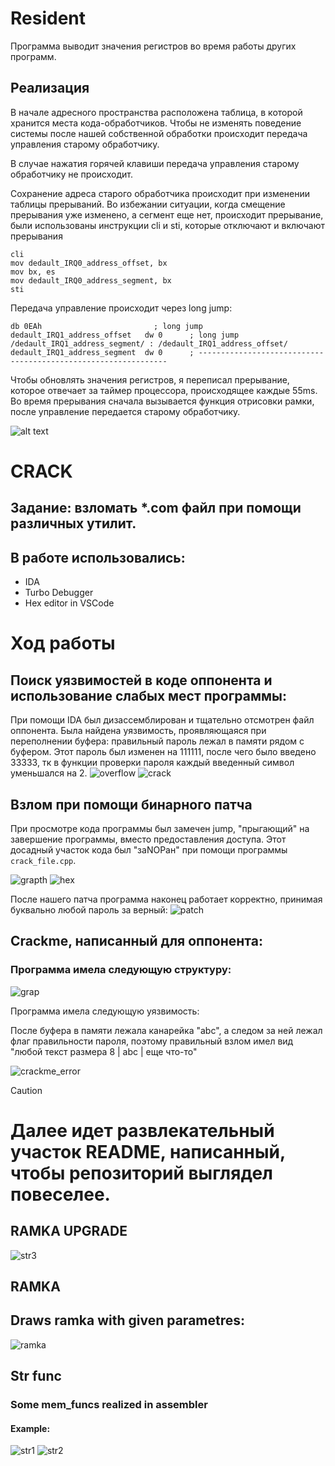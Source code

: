 # Resident
Программа выводит значения регистров во время работы других программ. 

## Реализация
В начале адресного пространства расположена таблица, в которой хранится места кода-обработчиков. Чтобы не изменять поведение системы после нашей собственной обработки происходит передача управления старому обработчику. 

В случае нажатия горячей клавиши передача управления старому обработчику не происходит.

Сохранение адреса старого обработчика происходит при изменении таблицы прерываний. Во избежании ситуации, когда смещение прерывания уже изменено, а сегмент еще нет, происходит прерывание, были использованы инструкции cli и sti, которые отключают и включают прерывания
```assembly
cli
mov dedault_IRQ0_address_offset, bx                                
mov bx, es                                                         
mov dedault_IRQ0_address_segment, bx   
sti                            
```
Передача управление происходит через long jump:

```assembly
db 0EAh					        ; long jump
dedault_IRQ1_address_offset   dw 0		; long jump /dedault_IRQ1_address_segment/ : /dedault_IRQ1_address_offset/
dedault_IRQ1_address_segment  dw 0		; ---------------------------------------------------------------
```

Чтобы обновлять значения регистров, я переписал прерывание, которое отвечает за таймер процессора, происходящее каждые 55ms. Во время прерывания сначала вызывается функция отрисовки рамки, после управление передается старому обработчику.

![alt text](<images/Снимок экрана 2024-06-05 в 23.10.19.png>)

# CRACK
## Задание: взломать *.com файл при помощи различных утилит.

## В работе использовались:
+ IDA
+ Turbo Debugger
+ Hex editor in VSCode 

# Ход работы

## Поиск уязвимостей в коде оппонента и использование слабых мест программы:
При помощи IDA был дизассемблирован и тщательно отсмотрен файл оппонента. Была найдена уязвимость, проявляющаяся при переполнении буфера: правильный пароль лежал в памяти рядом с буфером. Этот пароль был изменен на 111111, после чего было введено 33333, тк в функции проверки пароля каждый введенный символ уменьшался на 2.
![overflow](/images/overflow.png)
![crack](/images/crack.png)

## Взлом при помощи бинарного патча

При просмотре кода программы был замечен jump, "прыгающий" на завершение программы, вместо предоставления доступа. Этот досадный участок кода был "заNOPан" при помощи программы `crack_file.cpp`.

![grapth](/images/grapth.png)
![hex](/images/hex.png)

После нашего патча программа наконец работает корректно, принимая буквально любой пароль за верный:
![patch](/images/patch.png)


## Crackme, написанный для оппонента:

### Программа имела следующую структуру:
![grap](/images/12.svg)

Программа имела следующую уязвимость:

После буфера в памяти лежала канарейка "abc", а следом за ней лежал флаг правильности пароля, поэтому правильный взлом имел вид "любой текст размера 8 | abc | еще что-то"

![crackme_error](/images/crackme_error.png)

> [!CAUTION]
> # Далее идет развлекательный участок README, написанный, чтобы репозиторий выглядел повеселее.


## RAMKA UPGRADE

![str3](/images/3.png)


## RAMKA
## Draws ramka with given parametres:

![ramka](/images/ramk.png)


## Str func
### Some mem_funcs realized in assembler
#### Example:

![str1](/images/1.png)
![str2](/images/2.png)